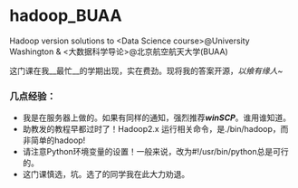 # hadoop_BUAA
Hadoop version solutions to &lt;Data Science course>@University Washington &amp; &lt;大数据科学导论>@北京航空航天大学(BUAA)

这门课在我__最忙__的学期出现，实在费劲。现将我的答案开源，*以飨有缘人~*

### 几点经验：
+ 我是在服务器上做的。如果有同样的通知，强烈推荐***winSCP***。谁用谁知道。
+ 助教发的教程早都过时了！Hadoop2.x 运行相关命令，是./bin/hadoop，而非简单的hadoop!
+ 请注意Python环境变量的设置！一般来说，改为#!/usr/bin/python总是可行的。
+ 这门课慎选，坑。选了的同学我在此大力劝退。
